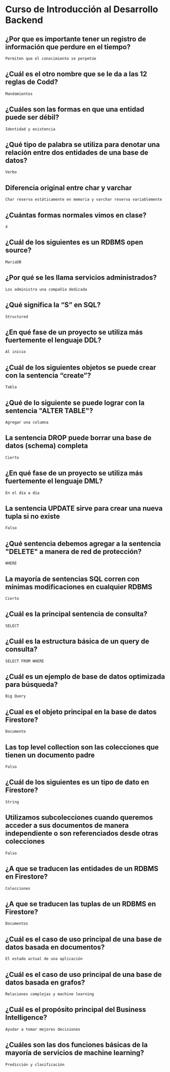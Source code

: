 # Curso de Introducción al Desarrollo Backend

## ¿Por que es importante tener un registro de información que perdure en el tiempo?
    Permiten que el conocimiento se perpetúe
## ¿Cuál es el otro nombre que se le da a las 12 reglas de Codd?
    Mandamientos
## ¿Cuáles son las formas en que una entidad puede ser débil?
    Identidad y existencia
## ¿Qué tipo de palabra se utiliza para denotar una relación entre dos entidades de una base de datos?
    Verbo
## Diferencia original entre char y varchar
    Char reserva estáticamente en memoria y varchar reserva variablemente
## ¿Cuántas formas normales vimos en clase?
    4
## ¿Cuál de los siguientes es un RDBMS open source?
    MariaDB
## ¿Por qué se les llama servicios administrados?
    Los administra una compañía dedicada
## ¿Qué significa la “S” en SQL?
    Structured
## ¿En qué fase de un proyecto se utiliza más fuertemente el lenguaje DDL?
    Al inicio
## ¿Cuál de los siguientes objetos se puede crear con la sentencia “create”?
    Tabla
## ¿Qué de lo siguiente se puede lograr con la sentencia "ALTER TABLE"?
    Agregar una columna
## La sentencia DROP puede borrar una base de datos (schema) completa
    Cierto
## ¿En qué fase de un proyecto se utiliza más fuertemente el lenguaje DML?
    En el día a día
## La sentencia UPDATE sirve para crear una nueva tupla si no existe
    Falso
## ¿Qué sentencia debemos agregar a la sentencia "DELETE" a manera de red de protección?
    WHERE
## La mayoría de sentencias SQL corren con mínimas modificaciones en cualquier RDBMS
    Cierto
## ¿Cuál es la principal sentencia de consulta?
    SELECT
## ¿Cuál es la estructura básica de un query de consulta?
    SELECT FROM WHERE
## ¿Cuál es un ejemplo de base de datos optimizada para búsqueda?
    Big Query
## ¿Cual es el objeto principal en la base de datos Firestore?
    Documento
## Las top level collection son las colecciones que tienen un documento padre
    Falso
## ¿Cuál de los siguientes es un tipo de dato en Firestore?
    String
## Utilizamos subcolecciones cuando queremos acceder a sus documentos de manera independiente o son referenciados desde otras colecciones
    Falso
## ¿A que se traducen las entidades de un RDBMS en Firestore?
    Colecciones
## ¿A que se traducen las tuplas de un RDBMS en Firestore?
    Documentos
## ¿Cuál es el caso de uso principal de una base de datos basada en documentos?
    El estado actual de una aplicación
## ¿Cuál es el caso de uso principal de una base de datos basada en grafos?
    Relaciones complejas y machine learning
## ¿Cuál es el propósito principal del Business Intelligence?
    Ayudar a tomar mejores decisiones
## ¿Cuáles son las dos funciones básicas de la mayoría de servicios de machine learning?
    Predicción y clasificación